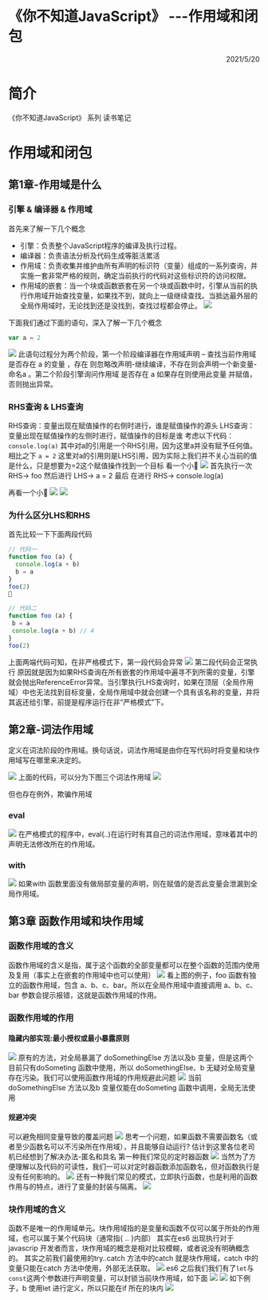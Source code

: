 《你不知道JavaScript》 ---作用域和闭包
=========================
 <div style="text-align: right">  2021/5/20 </div>
 
# 简介
《你不知道JavaScript》 系列 读书笔记
# 作用域和闭包
## 第1章-作用域是什么
###  引擎 & 编译器 & 作用域
首先来了解一下几个概念
* 引擎：负责整个JavaScript程序的编译及执行过程。
* 编译器：负责语法分析及代码生成等脏活累活
* 作用域：负责收集并维护由所有声明的标识符（变量）组成的一系列查询，并实施一套非常严格的规则，确定当前执行的代码对这些标识符的访问权限。
* 作用域的嵌套：当一个块或函数嵌套在另一个块或函数中时，引擎从当前的执行作用域开始查找变量，如果找不到，就向上一级继续查找。当抵达最外层的全局作用域时，无论找到还是没找到，查找过程都会停止。
![](./../image/jsbook/图片%201.png)

下面我们通过下面的语句，深入了解一下几个概念
```js
var a = 2
```
![](./../image/jsbook/1.png)
此语句过程分为两个阶段，第一个阶段编译器在作用域声明 – 查找当前作用域是否存在 a 的变量 ，存在 则忽略改声明-继续编译，不存在则会声明一个新变量-命名a 。第二个阶段引擎询问作用域 是否存在 a 如果存在则使用此变量 并赋值，否则抛出异常。
### RHS查询 & LHS查询
RHS查询：变量出现在赋值操作的右侧时进行，谁是赋值操作的源头
LHS查询：变量出现在赋值操作的左侧时进行，赋值操作的目标是谁
考虑以下代码：
`console.log(a)`
其中对a的引用是一个RHS引用，因为这里a并没有赋予任何值。
相比之下
`a = 2`
这里对a的引用则是LHS引用，因为实际上我们并不关心当前的值是什么，只是想要为=2这个赋值操作找到一个目标
看一个小🌰
![](./../image/jsbook/图片%202.png)
首先执行一次 RHS-> foo
然后进行 LHS-> a = 2
最后 在进行 RHS-> console.log(a)

再看一个小🌰
![](./../image/jsbook/图片%203.png)
![](./../image/jsbook/图片%204.png)

### 为什么区分LHS和RHS
首先比较一下下面两段代码
```js
// 代码一
function foo (a) {
  console.log(a + b)
  b = a 
}
foo(2)

```
```js
// 代码二
function foo (a) {
 b = a 
 console.log(a + b) // 4
}
foo(2)

```
上面两端代码可知，在非严格模式下，第一段代码会异常
![](./../image/jsbook/图片%205.png)
第二段代码会正常执行
原因就是因为如果RHS查询在所有嵌套的作用域中遍寻不到所需的变量，引擎就会抛出ReferenceError异常。当引擎执行LHS查询时，如果在顶层（全局作用域）中也无法找到目标变量，全局作用域中就会创建一个具有该名称的变量，并将其返还给引擎，前提是程序运行在非“严格模式”下。
## 第2章-词法作用域
定义在词法阶段的作用域。换句话说，词法作用域是由你在写代码时将变量和块作用域写在哪里来决定的。

![](./../image/jsbook/图片%206.png)
上面的代码，可以分为下图三个词法作用域
![](./../image/jsbook/图片%207.png)

但也存在例外，欺骗作用域
### eval
![](./../image/jsbook/图片%2010.png)
在严格模式的程序中，eval(..)在运行时有其自己的词法作用域，意味着其中的声明无法修改所在的作用域。
### with
![](./../image/jsbook/图片%2011.png)
如果with 函数里面没有做局部变量的声明，则在赋值的是否此变量会泄漏到全局作用域。
## 第3章 函数作用域和块作用域
### 函数作用域的含义
函数作用域的含义是指，属于这个函数的全部变量都可以在整个函数的范围内使用及复用（事实上在嵌套的作用域中也可以使用）
![](./../image/jsbook/图片%2012.png)
看上图的例子，foo 函数有独立的函数作用域，包含 a、b、c、bar。所以在全局作用域中直接调用 a、b、c、bar 参数会提示报错，这就是函数作用域的作用。
### 函数作用域的作用
#### 隐藏内部实现:最小授权或最小暴露原则
![](./../image/jsbook/图片%2013.png)
原有的方法，对全局暴漏了 doSomethingElse 方法以及b 变量，但是这两个目前只有doSometing 函数中使用，所以 doSomethingElse、b  无疑对全局变量存在污染。我们可以使用函数作用域的作用规避此问题
![](./../image/jsbook/图片%2014.png)
当前 doSomethingElse 方法以及b 变量仅能在doSometing 函数中调用，全局无法使用
#### 规避冲突
可以避免相同变量导致的覆盖问题
![](./../image/jsbook/图片%2015.png)
思考一个问题，如果函数不需要函数名（或者至少函数名可以不污染所在作用域），并且能够自动运行?
估计到这里各位老司机已经想到了解决办法-匿名和具名
第一种我们常见的定时器函数
![](./../image/jsbook/图片%2016.png)
当然为了方便理解以及代码的可读性，我们一可以对定时器函数添加函数名，但对函数执行是没有任何影响的。
![](./../image/jsbook/图片%2017.png)
还有一种我们常见的模式，立即执行函数，也是利用的函数作用与的特点，进行了变量的封装与隔离。
![](./../image/jsbook/图片%2018.png)

### 块作用域的含义
函数不是唯一的作用域单元。块作用域指的是变量和函数不仅可以属于所处的作用域，也可以属于某个代码块（通常指{ .. }内部）
其实在es6 出现执行对于javascrip 开发者而言，块作用域的概念是相对比较模糊，或者说没有明确概念的。
其实之前我们最使用的try..catch 方法中的catch 就是块作用域，catch 中的变量只能在catch 方法中使用，外部无法获取。
![](./../image/jsbook/图片%2019.png)
es6 之后我们我们有了`let`与`const`这两个参数进行声明变量，可以封锁当前块作用域，如下面
![](./../image/jsbook/图片%2021.png)
![](./../image/jsbook/图片%2022.png)
如下例子，b 使用let 进行定义，所以只能在if 所在的块内
![](./../image/jsbook/图片%2020.png)
